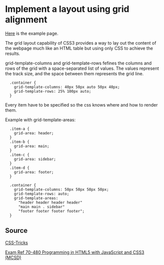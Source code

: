 # Implement a layout using grid alignment

[Here](examples/grid.html) is the example page.

The grid layout capability of CSS3 provides a way to lay out the content of the webpage much like an HTML table but using only CSS to achieve the results.

grid-template-columns and grid-template-rows fefines the columns and rows of the grid with a space-separated list of values. The values represent the track size, and the space between them represents the grid line.

```
  .container {
    grid-template-columns: 40px 50px auto 50px 40px;
    grid-template-rows: 25% 100px auto;
  }
```

Every item have to be specified so the css knows where and how to render them.

Example with grid-template-areas:

```
  .item-a {
    grid-area: header;
  }
  .item-b {
    grid-area: main;
  }
  .item-c {
    grid-area: sidebar;
  }
  .item-d {
    grid-area: footer;
  }

  .container {
    grid-template-columns: 50px 50px 50px 50px;
    grid-template-rows: auto;
    grid-template-areas:
      "header header header header"
      "main main . sidebar"
      "footer footer footer footer";
  }
```

## Source

[CSS-Tricks](https://css-tricks.com/snippets/css/complete-guide-grid/)

[Exam Ref 70-480 Programming in HTML5 with JavaScript and CSS3 (MCSD)](https://www.microsoft.com/en-us/p/exam-ref-70-480-programming-in-html5-with-javascript-and-css3-mcsd/fgqpf3h0qll7?activetab=pivot%3aoverviewtab)
